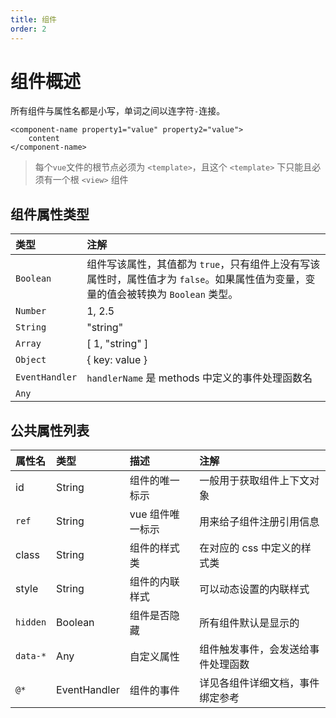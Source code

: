 ```yaml
---
title: 组件
order: 2
---
```


# 组件概述

所有组件与属性名都是小写，单词之间以连字符`-`连接。

```vue
<component-name property1="value" property2="value">
    content
</component-name>
```

> 每个`vue`文件的根节点必须为 `<template>`，且这个 `<template>` 下只能且必须有一个根 `<view>` 组件

## 组件属性类型

| 类型           | 注解                                                                                                                               |
| :------------- | :--------------------------------------------------------------------------------------------------------------------------------- |
| `Boolean`      | 组件写该属性，其值都为 `true`，只有组件上没有写该属性时，属性值才为 `false`。如果属性值为变量，变量的值会被转换为 `Boolean` 类型。 |
| `Number`       | 1, 2.5                                                                                                                             |
| `String`       | "string"                                                                                                                           |
| `Array`        | [ 1, "string" ]                                                                                                                    |
| `Object`       | { key: value }                                                                                                                     |
| `EventHandler` | `handlerName` 是 methods 中定义的事件处理函数名                                                                                    |
| `Any`          |                                                                                                                                    |

## 公共属性列表

| 属性名   | 类型         | 描述             | 注解                               |
| :------- | :----------- | :--------------- | :--------------------------------- |
| id       | String       | 组件的唯一标示   | 一般用于获取组件上下文对象         |
| `ref`    | String       | vue 组件唯一标示 | 用来给子组件注册引用信息           |
| class    | String       | 组件的样式类     | 在对应的 css 中定义的样式类        |
| style    | String       | 组件的内联样式   | 可以动态设置的内联样式             |
| `hidden` | Boolean      | 组件是否隐藏     | 所有组件默认是显示的               |
| `data-*` | Any          | 自定义属性       | 组件触发事件，会发送给事件处理函数 |
| `@*`     | EventHandler | 组件的事件       | 详见各组件详细文档，事件绑定参考   |
